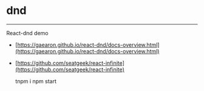 # dnd
---

React-dnd demo

- [https://gaearon.github.io/react-dnd/docs-overview.html](https://gaearon.github.io/react-dnd/docs-overview.html)
- [https://github.com/seatgeek/react-infinite](https://github.com/seatgeek/react-infinite)

    tnpm i
    npm start
